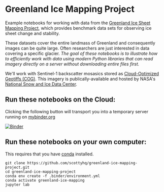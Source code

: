 # Greenland Ice Mapping Project
Example notebooks for working with data from the [Greenland Ice Sheet Mapping Project](https://nsidc.org/data/measures/gimp), which provides benchmark data sets for observing ice sheet change and stability.

These datasets cover the entire landmass of Greenland and consequently images can be quite large. Often researchers are just interested in data covering a specific glacier. *The goal of these notebooks is to illustrate how to efficiently work with data using modern Python libraries that can read imagery directly on a server without downloading entire files first.* 

We'll work with Sentinel-1 backscatter mosasics stored as [Cloud-Optimized Geotiffs (COG)](https://nsidc.org/data/nsidc-0723). This imagery is publically-available and hosted by NASA's [National Snow and Ice Data Center](https://nsidc.org/data/nsidc-0723).


## Run these notebooks on the Cloud:
Clicking the following button will transport you into a temporary server running on [mybinder.org](https://mybinder.org/)

[![Binder](https://mybinder.org/badge_logo.svg)](https://mybinder.org/v2/gh/scottyhq/greenland-ice-mapping-project/master?urlpath=lab)


## Run these notebooks on your own computer:
This requires that you have [conda](https://docs.conda.io/en/latest/miniconda.html) installed.
```
git clone https://github.com/scottyhq/greenland-ice-mapping-project.git
cd greenland-ice-mapping-project
conda env create -f .binder/environment.yml
conda activate greenland-ice-mapping
jupyter lab
```
